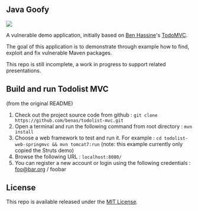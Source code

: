 ## Java Goofy

![](https://i.kym-cdn.com/entries/icons/original/000/000/024/iheardulikemudkips.jpg)

A vulnerable demo application, initially based on [Ben Hassine](https://github.com/benas/)'s [TodoMVC](https://github.com/benas/todolist-mvc). 

The goal of this application is to demonstrate through example how to find, exploit and fix vulnerable Maven packages. 

This repo is still incomplete, a work in progress to support related presentations.


## Build and run Todolist MVC

(from the original README)

1.  Check out the project source code from github : `git clone https://github.com/benas/todolist-mvc.git`
2.  Open a terminal and run the following command from root directory : `mvn install`
3.  Choose a web framework to test and run it. For example : `cd todolist-web-springmvc && mvn tomcat7:run` (note: this example currently only copied the Struts demo)
4.  Browse the following URL : `localhost:8080/`
5.  You can register a new account or login using the following credentials : foo@bar.org / foobar

## License
This repo is available released under the [MIT License](http://opensource.org/licenses/mit-license.php/).
